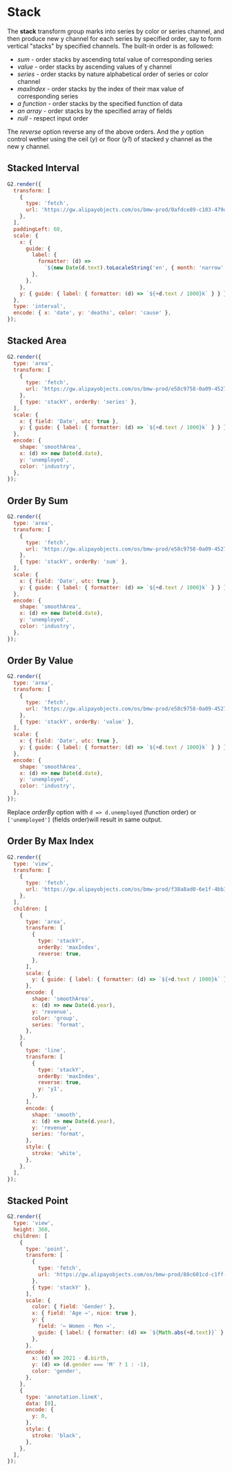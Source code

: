 # Stack

The **stack** transform group marks into series by color or series channel, and then produce new y channel for each series by specified order, say to form vertical "stacks" by specified channels. The built-in order is as followed:

- _sum_ - order stacks by ascending total value of corresponding series
- _value_ - order stacks by ascending values of y channel
- _series_ - order stacks by nature alphabetical order of series or color channel
- _maxIndex_ - order stacks by the index of their max value of corresponding series
- _a function_ - order stacks by the specified function of data
- _an array_ - order stacks by the specified array of fields
- _null_ - respect input order

The _reverse_ option reverse any of the above orders. And the _y_ option control wether using the ceil (_y_) or floor (_y1_) of stacked y channel as the new y channel.

## Stacked Interval

```js
G2.render({
  transform: [
    {
      type: 'fetch',
      url: 'https://gw.alipayobjects.com/os/bmw-prod/0afdce89-c103-479d-91f4-6cf604bcf200.json',
    },
  ],
  paddingLeft: 60,
  scale: {
    x: {
      guide: {
        label: {
          formatter: (d) =>
            `${new Date(d.text).toLocaleString('en', { month: 'narrow' })}`,
        },
      },
    },
    y: { guide: { label: { formatter: (d) => `${+d.text / 1000}k` } } },
  },
  type: 'interval',
  encode: { x: 'date', y: 'deaths', color: 'cause' },
});
```

## Stacked Area

```js
G2.render({
  type: 'area',
  transform: [
    {
      type: 'fetch',
      url: 'https://gw.alipayobjects.com/os/bmw-prod/e58c9758-0a09-4527-aa90-fbf175b45925.json',
    },
    { type: 'stackY', orderBy: 'series' },
  ],
  scale: {
    x: { field: 'Date', utc: true },
    y: { guide: { label: { formatter: (d) => `${+d.text / 1000}k` } } },
  },
  encode: {
    shape: 'smoothArea',
    x: (d) => new Date(d.date),
    y: 'unemployed',
    color: 'industry',
  },
});
```

## Order By Sum

```js
G2.render({
  type: 'area',
  transform: [
    {
      type: 'fetch',
      url: 'https://gw.alipayobjects.com/os/bmw-prod/e58c9758-0a09-4527-aa90-fbf175b45925.json',
    },
    { type: 'stackY', orderBy: 'sum' },
  ],
  scale: {
    x: { field: 'Date', utc: true },
    y: { guide: { label: { formatter: (d) => `${+d.text / 1000}k` } } },
  },
  encode: {
    shape: 'smoothArea',
    x: (d) => new Date(d.date),
    y: 'unemployed',
    color: 'industry',
  },
});
```

## Order By Value

```js
G2.render({
  type: 'area',
  transform: [
    {
      type: 'fetch',
      url: 'https://gw.alipayobjects.com/os/bmw-prod/e58c9758-0a09-4527-aa90-fbf175b45925.json',
    },
    { type: 'stackY', orderBy: 'value' },
  ],
  scale: {
    x: { field: 'Date', utc: true },
    y: { guide: { label: { formatter: (d) => `${+d.text / 1000}k` } } },
  },
  encode: {
    shape: 'smoothArea',
    x: (d) => new Date(d.date),
    y: 'unemployed',
    color: 'industry',
  },
});
```

Replace _orderBy_ option with `d => d.unemployed` (function order) or `['unemployed']` (fields order)will result in same output.

## Order By Max Index

```js
G2.render({
  type: 'view',
  transform: [
    {
      type: 'fetch',
      url: 'https://gw.alipayobjects.com/os/bmw-prod/f38a8ad0-6e1f-4bb3-894c-7db50781fdec.json',
    },
  ],
  children: [
    {
      type: 'area',
      transform: [
        {
          type: 'stackY',
          orderBy: 'maxIndex',
          reverse: true,
        },
      ],
      scale: {
        y: { guide: { label: { formatter: (d) => `${+d.text / 1000}k` } } },
      },
      encode: {
        shape: 'smoothArea',
        x: (d) => new Date(d.year),
        y: 'revenue',
        color: 'group',
        series: 'format',
      },
    },
    {
      type: 'line',
      transform: [
        {
          type: 'stackY',
          orderBy: 'maxIndex',
          reverse: true,
          y: 'y1',
        },
      ],
      encode: {
        shape: 'smooth',
        x: (d) => new Date(d.year),
        y: 'revenue',
        series: 'format',
      },
      style: {
        stroke: 'white',
      },
    },
  ],
});
```

## Stacked Point

```js
G2.render({
  type: 'view',
  height: 360,
  children: [
    {
      type: 'point',
      transform: [
        {
          type: 'fetch',
          url: 'https://gw.alipayobjects.com/os/bmw-prod/88c601cd-c1ff-4c9b-90d5-740d0b710b7e.json',
        },
        { type: 'stackY' },
      ],
      scale: {
        color: { field: 'Gender' },
        x: { field: 'Age →', nice: true },
        y: {
          field: '← Women · Men →',
          guide: { label: { formatter: (d) => `${Math.abs(+d.text)}` } },
        },
      },
      encode: {
        x: (d) => 2021 - d.birth,
        y: (d) => (d.gender === 'M' ? 1 : -1),
        color: 'gender',
      },
    },
    {
      type: 'annotation.lineX',
      data: [0],
      encode: {
        y: 0,
      },
      style: {
        stroke: 'black',
      },
    },
  ],
});
```
